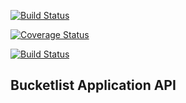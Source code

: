 [![Build Status](https://travis-ci.org/andela-aabdulwahab/bucketlist-api.svg?branch=develop)](https://travis-ci.org/andela-aabdulwahab/bucketlist-api)

[![Coverage Status](https://coveralls.io/repos/github/andela-aabdulwahab/bucketlist-api/badge.svg?branch=develop)](https://coveralls.io/github/andela-aabdulwahab/bucketlist-api?branch=develop)

[![Build Status](https://travis-ci.org/andela-aabdulwahab/bucketlist-api.svg?branch=develop)](https://travis-ci.org/andela-aabdulwahab/bucketlist-api)
## Bucketlist Application API
